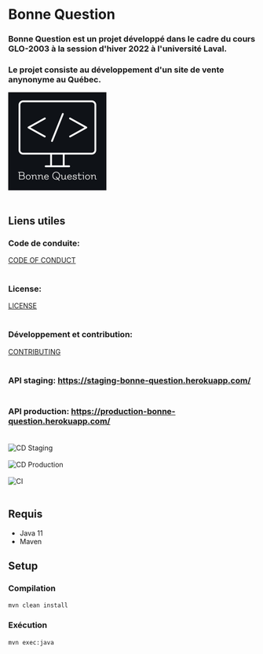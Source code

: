# Bonne Question

### Bonne Question est un projet développé dans le cadre du cours GLO-2003 à la session d'hiver 2022 à l'université Laval.

### Le projet consiste au développement d'un site de vente anynonyme au Québec.

![LOGO](https://github.com/GLO2003-H22-eq18/bonne_question/blob/main/logo.png) <br></br>

## Liens utiles

### Code de conduite:
[CODE OF CONDUCT](https://github.com/GLO2003-H22-eq18/bonne_question/blob/main/code-of-conduct.md) <br></br>

### License: 
[LICENSE](https://github.com/GLO2003-H22-eq18/bonne_question/blob/main/LICENSE) <br></br>

### Développement et contribution: 
[CONTRIBUTING](https://github.com/GLO2003-H22-eq18/bonne_question/blob/main/contributing.md) <br></br>

### API staging: https://staging-bonne-question.herokuapp.com/ <br></br>
### API production: https://production-bonne-question.herokuapp.com/ <br></br>

![CD Staging](https://github.com/GLO2003-H22-eq18/bonne_question/actions/workflows/cd_staging.yml/badge.svg) <br></br>
![CD Production](https://github.com/GLO2003-H22-eq18/bonne_question/actions/workflows/cd_production.yml/badge.svg) <br></br>
![CI](https://github.com/GLO2003-H22-eq18/bonne_question/actions/workflows/ci.yml/badge.svg) <br></br>

## Requis

- Java 11
- Maven

## Setup

### Compilation

```
mvn clean install
```

### Exécution

```
mvn exec:java
```
